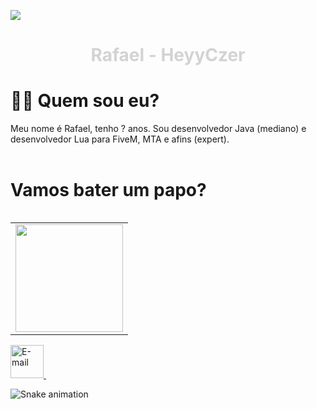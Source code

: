 ![](https://komarev.com/ghpvc/?username=rhaynnelopes&color=lightgrey&label=visitas)
<h1 align="center"><p style="color:lightgrey">Rafael - HeyyCzer</p></h1>


<h1> 🧙🏻 Quem sou eu? </h1>

Meu nome é Rafael, tenho ? anos. Sou desenvolvedor Java (mediano) e desenvolvedor Lua para FiveM, MTA e afins (expert). 
<br> <br/>

<h1> Vamos bater um papo? </h1> 

<table align='right'>
  <row>
    <td>
      <img height='172' src='https://github-readme-stats.vercel.app/api?username=heyyczer&show_icons=true&theme=dark'>
    </td>
  </row>
</table>


<a href="https://discord.gg/metropole">
    <img height='53' img alt="E-mail" src="https://logodownload.org/wp-content/uploads/2017/11/discord-logo-4-1.png">
  </a> &nbsp;&nbsp;&nbsp; 
  

![Snake animation](https://github.com/heyyczer/heyyczer/blob/output/github-contribution-grid-snake.svg)
